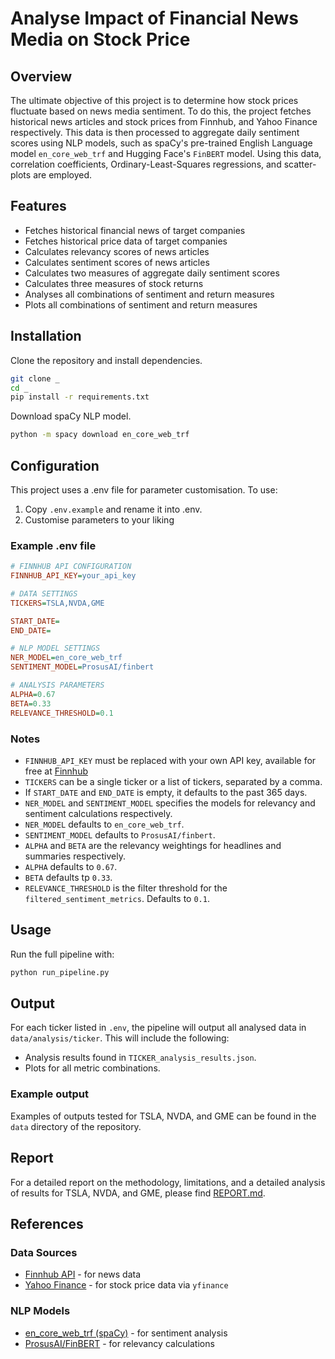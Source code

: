 # Analyse Impact of Financial News Media on Stock Price

## Overview
The ultimate objective of this project is to determine how stock prices fluctuate based on news media sentiment. To do this, the project fetches historical news articles and stock prices from Finnhub, and Yahoo Finance respectively. This data is then processed to aggregate daily sentiment scores using NLP models, such as spaCy's pre-trained English Language model `en_core_web_trf` and Hugging Face's `FinBERT` model. Using this data, correlation coefficients, Ordinary-Least-Squares regressions, and scatter-plots are employed.

## Features
- Fetches historical financial news of target companies
- Fetches historical price data of target companies
- Calculates relevancy scores of news articles
- Calculates sentiment scores of news articles
- Calculates two measures of aggregate daily sentiment scores
- Calculates three measures of stock returns
- Analyses all combinations of sentiment and return measures
- Plots all combinations of sentiment and return measures

## Installation

Clone the repository and install dependencies.

```bash
git clone _
cd _
pip install -r requirements.txt
```

Download spaCy NLP model.
```bash
python -m spacy download en_core_web_trf
```

## Configuration

This project uses a .env file for parameter customisation. To use:
1. Copy `.env.example` and rename it into .env.
2. Customise parameters to your liking

### Example .env file
```ini
# FINNHUB API CONFIGURATION
FINNHUB_API_KEY=your_api_key

# DATA SETTINGS
TICKERS=TSLA,NVDA,GME

START_DATE=
END_DATE=

# NLP MODEL SETTINGS
NER_MODEL=en_core_web_trf
SENTIMENT_MODEL=ProsusAI/finbert

# ANALYSIS PARAMETERS
ALPHA=0.67
BETA=0.33
RELEVANCE_THRESHOLD=0.1
```

### Notes
- `FINNHUB_API_KEY` must be replaced with your own API key, available for free at [Finnhub](https://finnhub.io/)
- `TICKERS` can be a single ticker or a list of tickers, separated by a comma.
- If `START_DATE` and `END_DATE` is empty, it defaults to the past 365 days.
- `NER_MODEL` and `SENTIMENT_MODEL` specifies the models for relevancy and sentiment calculations respectively.
- `NER_MODEL` defaults to `en_core_web_trf`.
- `SENTIMENT_MODEL` defaults to `ProsusAI/finbert`.
- `ALPHA` and `BETA` are the relevancy weightings for headlines and summaries respectively.
- `ALPHA` defaults to `0.67`.
- `BETA` defaults tp `0.33`.
- `RELEVANCE_THRESHOLD` is the filter threshold for the `filtered_sentiment_metrics`. Defaults to `0.1`.

## Usage
Run the full pipeline with:
```bash
python run_pipeline.py
```

## Output
For each ticker listed in `.env`, the pipeline will output all analysed data in `data/analysis/ticker`. This will include the following:
- Analysis results found in `TICKER_analysis_results.json`.
- Plots for all metric combinations.

### Example output
Examples of outputs tested for TSLA, NVDA, and GME can be found in the `data` directory of the repository.
## Report
For a detailed report on the methodology, limitations, and a detailed analysis of results for TSLA, NVDA, and GME, please find [REPORT.md](REPORT.md).

## References
### Data Sources
- [Finnhub API](https://finnhub.io/) - for news data
- [Yahoo Finance](https://uk.finance.yahoo.com/) - for stock price data via `yfinance`
### NLP Models
- [en_core_web_trf (spaCy)](https://spacy.io/) - for sentiment analysis
- [ProsusAI/FinBERT](https://huggingface.co/ProsusAI/finbert) - for relevancy calculations
